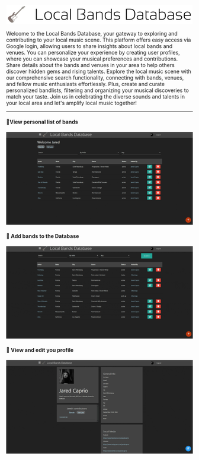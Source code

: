 ![LBD Logo](public/images/default.png)

Welcome to the Local Bands Database, your gateway to exploring and contributing to your local music scene. This platform offers easy access via Google login, allowing users to share insights about local bands and venues. You can personalize your experience by creating user profiles, where you can showcase your musical preferences and contributions. Share details about the bands and venues in your area to help others discover hidden gems and rising talents. Explore the local music scene with our comprehensive search functionality, connecting with bands, venues, and fellow music enthusiasts effortlessly. Plus, create and curate personalized bandlists, filtering and organizing your musical discoveries to match your taste. Join us in celebrating the diverse sounds and talents in your local area and let's amplify local music together!

---

#### 📃View personal list of bands

![Demo-gif-1](Demo-gif-1.gif)

#### 🎸 Add bands to the Database

![Demo-gif-2](Demo-gif-2.gif)

#### 👤 View and edit you profile

![Demo-gif-3](Demo-gif-3.gif)

